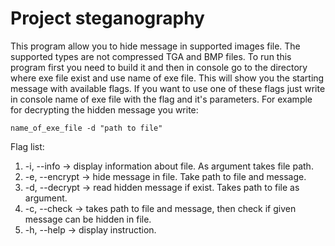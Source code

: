# Project steganography

This program allow you to hide message in supported images file. The supported types are not compressed TGA and BMP files. To run this program first you need to build it and then in console go to the directory where exe file exist and use name of exe file. This will show you the starting message with available flags. If you want to use one of these flags just write in console name of exe file with the flag and it's parameters. For example for decrypting the hidden message you write:
```
name_of_exe_file -d "path to file"
```

Flag list:
1. -i, --info -> display information about file. As argument takes file path.
2. -e, --encrypt -> hide message in file. Take path to file and message.
3. -d, --decrypt -> read hidden message if exist. Takes path to file as argument.
4. -c, --check -> takes path to file and message, then check if given message can be hidden in file.
5. -h, --help -> display instruction.